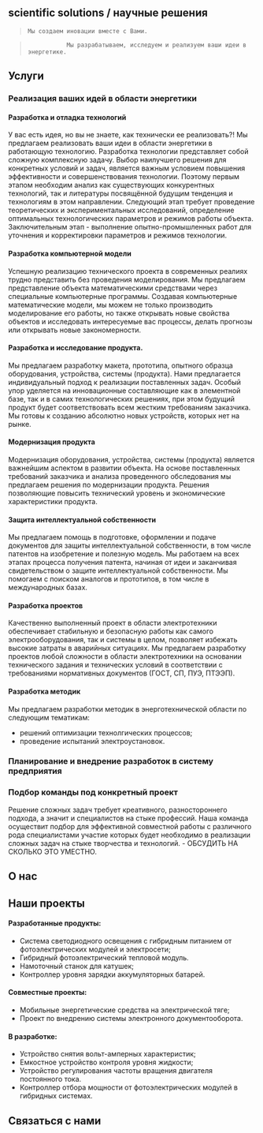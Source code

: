 ## scientific solutions / научные решения

>     Мы создаем иновации вместе с Вами.

>                Мы разрабатываем, исследуем и реализуем ваши идеи в энергетике. 

## Услуги

### Реализация ваших идей в области энергетики

#### Разработка и отладка технологий

У вас есть идея, но вы не знаете, как технически ее реализовать?! Мы предлагаем реализовать ваши идеи в области энергетики в работающую технологию. Разработка технологии представляет собой сложную комплексную задачу. Выбор наилучшего решения для конкретных условий и задач, является важным условием повышения эффективности и совершенствования технологии. Поэтому первым этапом необходим анализ как существующих конкурентных технологий, так и литературы посвящённой будущим тенденция и технологиям в этом направлении. Следующий этап требует проведение теоретических и экспериментальных исследований, определение оптимальных технологических параметров и режимов работы объекта. Заключительным этап - выполнение опытно-промышленных работ для уточнения и корректировки параметров и режимов технологии.

#### Разработка компьютерной модели

Успешную реализацию технического проекта в современных реалиях трудно представить без проведения моделирования. Мы предлагаем представление объекта математическими средствами через специальные компьютерные программы. Создавая компьютерные математические модели, мы можем не только производить моделирование его работы, но также  открывать новые свойства объектов и исследовать интересуемые вас процессы, делать прогнозы или открывать новые закономерности. 

#### Разработка и исследование продукта. 

Мы предлагаем разработку макета, прототипа, опытного образца оборудования, устройства, системы (продукта). Нами предлагается индивидуальный подход к реализации поставленных задач. Особый упор уделяется на инновационные составляющие как в элементной базе, так и в самих технологических решениях, при этом будущий продукт будет соответствовать всем жестким требованиям заказчика. Мы готовы к созданию абсолютно новых устройств, которых нет на рынке. 

#### Модернизация продукта

Модернизация оборудования, устройства, системы (продукта) является важнейшим аспектом в развитии объекта. На основе поставленных требований заказчика и анализа проведенного обследования мы предлагаем решения по модернизации продукта. Решения позволяющие повысить технический уровень и экономические характеристики продукта.

#### Защита интеллектуальной собственности

Мы предлагаем помощь в подготовке, оформлении и подаче документов для защиты интеллектуальной собственности, в том числе патентов на изобретение и полезную модель.  Мы работаем на всех этапах процесса получения патента, начиная от идеи и заканчивая свидетельством о защите интеллектуальной собственности.  Мы помогаем с поиском аналогов и прототипов, в том числе в международных базах.

#### Разработка проектов

Качественно выполненный проект в области электротехники обеспечивает стабильную и безопасную работы как самого электрооборудования, так и системы в целом, позволяет избежать высокие затраты в аварийных ситуациях. Мы предлагаем разработку проектов любой сложности в области электротехники на основании технического задания и технических условий в соответствии с требованиями нормативных документов (ГОСТ, СП, ПУЭ, ПТЭЭП).   

#### Разработка методик
Мы предлагаем разработки методик в энерготехнической области по следующим тематикам:
- решений оптимизации технолгических процессов; 
- проведение испытаний электроустановок.

### Планирование и внедрение разработок в систему предприятия

### Подбор команды под конкретный проект

Решение сложных задач требует креативного, разностороннего подхода, а значит и специалистов на стыке профессий. Наша команда осуществит подбор для эффективной совместной работы с различного рода специалистами участие которых будет необходимо в реализации сложных задач на стыке творчества и технологий. - ОБСУДИТЬ НА СКОЛЬКО ЭТО УМЕСТНО.

## О нас

## Наши проекты
#### Разработанные продукты:
- Система светодиодного освещения с гибридным питанием от фотоэлектрических модулей и электросети;
- Гибридный фотоэлектрический тепловой модуль.
- Намоточный станок для катушек;
- Контроллер уровня зарядки аккумуляторных батарей. 

#### Совместные проекты:
- Мобильные энергетические средства на электрической тяге;
- Проект по внедрению системы электронного документооборота.

#### В разработке:
- Устройство снятия вольт-амперных характеристик; 
- Емкостное устройство контроля уровня жидкости; 
- Устройство регулирования частоты вращения двигателя постоянного тока.
- Контроллер отбора мощности от фотоэлектрических модулей в гибридных системах.  

## Связаться с нами
